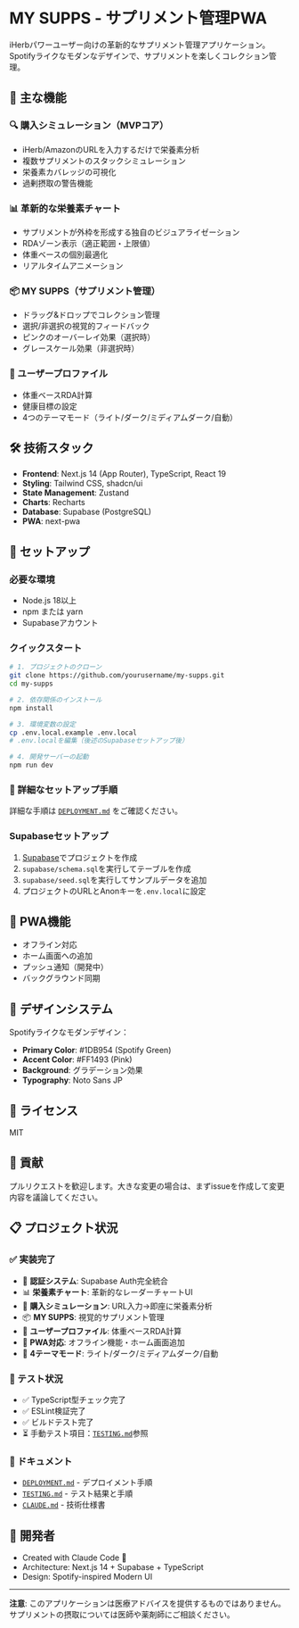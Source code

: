 # MY SUPPS - サプリメント管理PWA

iHerbパワーユーザー向けの革新的なサプリメント管理アプリケーション。Spotifyライクなモダンなデザインで、サプリメントを楽しくコレクション管理。

## 🌟 主な機能

### 🔍 購入シミュレーション（MVPコア）
- iHerb/AmazonのURLを入力するだけで栄養素分析
- 複数サプリメントのスタックシミュレーション
- 栄養素カバレッジの可視化
- 過剰摂取の警告機能

### 📊 革新的な栄養素チャート
- サプリメントが外枠を形成する独自のビジュアライゼーション
- RDAゾーン表示（適正範囲・上限値）
- 体重ベースの個別最適化
- リアルタイムアニメーション

### 📦 MY SUPPS（サプリメント管理）
- ドラッグ&ドロップでコレクション管理
- 選択/非選択の視覚的フィードバック
- ピンクのオーバーレイ効果（選択時）
- グレースケール効果（非選択時）

### 👤 ユーザープロファイル
- 体重ベースRDA計算
- 健康目標の設定
- 4つのテーマモード（ライト/ダーク/ミディアムダーク/自動）

## 🛠 技術スタック

- **Frontend**: Next.js 14 (App Router), TypeScript, React 19
- **Styling**: Tailwind CSS, shadcn/ui
- **State Management**: Zustand
- **Charts**: Recharts
- **Database**: Supabase (PostgreSQL)
- **PWA**: next-pwa

## 🚀 セットアップ

### 必要な環境
- Node.js 18以上
- npm または yarn
- Supabaseアカウント

### クイックスタート

```bash
# 1. プロジェクトのクローン
git clone https://github.com/yourusername/my-supps.git
cd my-supps

# 2. 依存関係のインストール
npm install

# 3. 環境変数の設定
cp .env.local.example .env.local
# .env.localを編集（後述のSupabaseセットアップ後）

# 4. 開発サーバーの起動
npm run dev
```

### 📖 詳細なセットアップ手順
詳細な手順は [`DEPLOYMENT.md`](DEPLOYMENT.md) をご確認ください。

### Supabaseセットアップ

1. [Supabase](https://supabase.com)でプロジェクトを作成
2. `supabase/schema.sql`を実行してテーブルを作成
3. `supabase/seed.sql`を実行してサンプルデータを追加
4. プロジェクトのURLとAnonキーを`.env.local`に設定

## 📱 PWA機能

- オフライン対応
- ホーム画面への追加
- プッシュ通知（開発中）
- バックグラウンド同期

## 🎨 デザインシステム

Spotifyライクなモダンデザイン：
- **Primary Color**: #1DB954 (Spotify Green)
- **Accent Color**: #FF1493 (Pink)
- **Background**: グラデーション効果
- **Typography**: Noto Sans JP

## 📄 ライセンス

MIT

## 🤝 貢献

プルリクエストを歓迎します。大きな変更の場合は、まずissueを作成して変更内容を議論してください。

## 📋 プロジェクト状況

### ✅ 実装完了
- 🔐 **認証システム**: Supabase Auth完全統合
- 📊 **栄養素チャート**: 革新的なレーダーチャートUI
- 🛒 **購入シミュレーション**: URL入力→即座に栄養素分析
- 📦 **MY SUPPS**: 視覚的サプリメント管理
- 👤 **ユーザープロファイル**: 体重ベースRDA計算
- 📱 **PWA対応**: オフライン機能・ホーム画面追加
- 🎨 **4テーマモード**: ライト/ダーク/ミディアムダーク/自動

### 🧪 テスト状況
- ✅ TypeScript型チェック完了
- ✅ ESLint検証完了
- ✅ ビルドテスト完了
- ⏳ 手動テスト項目：[`TESTING.md`](TESTING.md)参照

### 📝 ドキュメント
- [`DEPLOYMENT.md`](DEPLOYMENT.md) - デプロイメント手順
- [`TESTING.md`](TESTING.md) - テスト結果と手順
- [`CLAUDE.md`](CLAUDE.md) - 技術仕様書

## 👥 開発者

- Created with Claude Code 🤖
- Architecture: Next.js 14 + Supabase + TypeScript
- Design: Spotify-inspired Modern UI

---

**注意**: このアプリケーションは医療アドバイスを提供するものではありません。サプリメントの摂取については医師や薬剤師にご相談ください。
